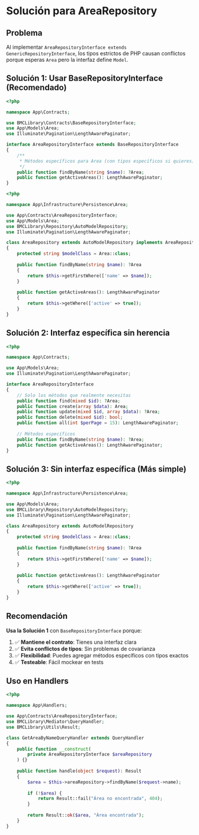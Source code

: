 # Solución para AreaRepository

## Problema
Al implementar `AreaRepositoryInterface extends GenericRepositoryInterface`, los tipos estrictos de PHP causan conflictos porque esperas `Area` pero la interfaz define `Model`.

## Solución 1: Usar BaseRepositoryInterface (Recomendado)

```php
<?php

namespace App\Contracts;

use BMCLibrary\Contracts\BaseRepositoryInterface;
use App\Models\Area;
use Illuminate\Pagination\LengthAwarePaginator;

interface AreaRepositoryInterface extends BaseRepositoryInterface
{
    /**
     * Métodos específicos para Area (con tipos específicos si quieres)
     */
    public function findByName(string $name): ?Area;
    public function getActiveAreas(): LengthAwarePaginator;
}
```

```php
<?php

namespace App\Infrastructure\Persistence\Area;

use App\Contracts\AreaRepositoryInterface;
use App\Models\Area;
use BMCLibrary\Repository\AutoModelRepository;
use Illuminate\Pagination\LengthAwarePaginator;

class AreaRepository extends AutoModelRepository implements AreaRepositoryInterface
{
    protected string $modelClass = Area::class;
    
    public function findByName(string $name): ?Area
    {
        return $this->getFirstWhere(['name' => $name]);
    }
    
    public function getActiveAreas(): LengthAwarePaginator
    {
        return $this->getWhere(['active' => true]);
    }
}
```

## Solución 2: Interfaz específica sin herencia

```php
<?php

namespace App\Contracts;

use App\Models\Area;
use Illuminate\Pagination\LengthAwarePaginator;

interface AreaRepositoryInterface
{
    // Solo los métodos que realmente necesitas
    public function find(mixed $id): ?Area;
    public function create(array $data): Area;
    public function update(mixed $id, array $data): ?Area;
    public function delete(mixed $id): bool;
    public function all(int $perPage = 15): LengthAwarePaginator;
    
    // Métodos específicos
    public function findByName(string $name): ?Area;
    public function getActiveAreas(): LengthAwarePaginator;
}
```

## Solución 3: Sin interfaz específica (Más simple)

```php
<?php

namespace App\Infrastructure\Persistence\Area;

use App\Models\Area;
use BMCLibrary\Repository\AutoModelRepository;
use Illuminate\Pagination\LengthAwarePaginator;

class AreaRepository extends AutoModelRepository
{
    protected string $modelClass = Area::class;
    
    public function findByName(string $name): ?Area
    {
        return $this->getFirstWhere(['name' => $name]);
    }
    
    public function getActiveAreas(): LengthAwarePaginator
    {
        return $this->getWhere(['active' => true]);
    }
}
```

## Recomendación

**Usa la Solución 1** con `BaseRepositoryInterface` porque:

1. ✅ **Mantiene el contrato**: Tienes una interfaz clara
2. ✅ **Evita conflictos de tipos**: Sin problemas de covarianza
3. ✅ **Flexibilidad**: Puedes agregar métodos específicos con tipos exactos
4. ✅ **Testeable**: Fácil mockear en tests

## Uso en Handlers

```php
<?php

namespace App\Handlers;

use App\Contracts\AreaRepositoryInterface;
use BMCLibrary\Mediator\QueryHandler;
use BMCLibrary\Utils\Result;

class GetAreaByNameQueryHandler extends QueryHandler
{
    public function __construct(
        private AreaRepositoryInterface $areaRepository
    ) {}
    
    public function handle(object $request): Result
    {
        $area = $this->areaRepository->findByName($request->name);
        
        if (!$area) {
            return Result::fail("Área no encontrada", 404);
        }
        
        return Result::ok($area, "Área encontrada");
    }
}
```
